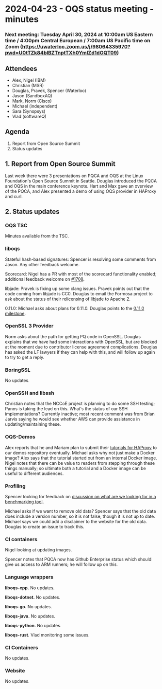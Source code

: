 # 2024-04-23 - OQS status meeting - minutes

### Next meeting: Tuesday April 30, 2024 at 10:00am US Eastern time / 4:00pm Central European / 7:00am US Pacific time on Zoom (https://uwaterloo.zoom.us/j/98064335970?pwd=U0tTZk84blBZTnptTXh0YmlZd1dOQT09)

<!--### Next meeting: Tuesday April 23, 2024 at 12:30pm US Eastern time / 6:30pm Central European / 9:30am US Pacific time on Zoom (https://uwaterloo.zoom.us/j/98064335970?pwd=U0tTZk84blBZTnptTXh0YmlZd1dOQT09)-->

## Attendees

- Alex, Nigel (IBM)
- Christian (MSR)
- Douglas, Pravek, Spencer (Waterloo)
- Jason (SandboxAQ)
- Mark, Norm (Cisco)
- Michael (independent)
- Sara (Synopsys)
- Vlad (softwareQ)

## Agenda

1. Report from Open Source Summit
1. Status updates

## 1. Report from Open Source Summit

Last week there were 3 presentations on PQCA and OQS at the Linux Foundation's Open Source Summit in Seattle. Douglas introduced the PQCA and OQS in the main conference keynote. Hart and Max gave an overview of the PQCA, and Alex presented a demo of using OQS provider in HAProxy and curl.

## 2. Status updates

### OQS TSC

Minutes available from the TSC.

### liboqs

Stateful hash-based signatures: Spencer is resolving some comments from Jason. Any other feedback welcome.

Scorecard: Nigel has a PR with most of the scorecard functionality enabled; additional feedback welcome on [#1708](https://github.com/open-quantum-safe/liboqs/pull/1708).

libjade: Pravek is fixing up some clang issues. Pravek points out that the code coming from libjade is CC0.  Douglas to email the Formosa project to ask about the status of their relicensing of libjade to Apache 2.  

0.11.0: Michael asks about plans for 0.11.0. Douglas points to the [0.11.0 milestone](https://github.com/open-quantum-safe/liboqs/milestone/25).

### OpenSSL 3 Provider

Norm asks about the path for getting PQ code in OpenSSL.  Douglas explains that we have had some interactions with OpenSSL, but are blocked at the moment due to contributor license agreement complications.  Douglas has asked the LF lawyers if they can help with this, and will follow up again to try to get a reply.

### BoringSSL

No updates.

### OpenSSH and libssh

Christian notes that the NCCoE project is planning to do some SSH testing; Panos is taking the lead on this. What's the status of our SSH implementations?  Currently inactive; most recent comment was from Brian Jarvis saying he would see whether AWS can provide assistance in updating/maintaining these.

### OQS-Demos

Alex reports that he and Mariam plan to submit their [tutorials for HAProxy](https://developer.ibm.com/tutorials/awb-building-quantum-safe-web-applications/) to our demos repository eventually. Michael asks why not just make a Docker image? Alex says that the tutorial started out from an internal Docker image. Nigel notes that there can be value to readers from stepping through these things manually; so ultimate both a tutorial and a Docker image can be useful to different audiences.

### Profiling

Spencer looking for feedback on [discussion on what are we looking for in a benchmarking tool](https://github.com/open-quantum-safe/profiling/discussions/112).

Michael asks if we want to remove old data? Spencer says that the old data does include a version number, so it is not false, though it is not up to date. Michael says we could add a disclaimer to the website for the old data. Douglas to create an issue to track this.

### CI containers

Nigel looking at updating images.

Spencer notes that PQCA now has Github Enterprise status which should give us access to ARM runners; he will follow up on this.

### Language wrappers

**liboqs-cpp.**
No updates.

**liboqs-dotnet.** 
No updates.

**liboqs-go.** 
No updates.

**liboqs-java.**
No updates.

**liboqs-python.** 
No updates.

**liboqs-rust.**
Vlad monitoring some issues.

### CI Containers

No updates.

### Website

No updates.
